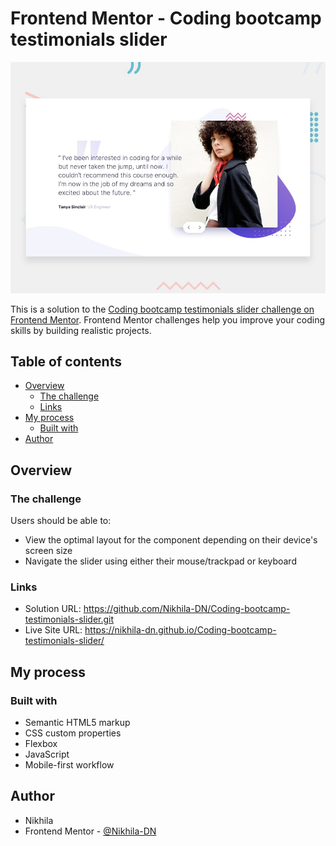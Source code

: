 # Frontend Mentor - Coding bootcamp testimonials slider

![Design preview for the Coding bootcamp testimonials slider coding challenge](./design/desktop-preview.jpg)

This is a solution to the [Coding bootcamp testimonials slider challenge on Frontend Mentor](https://www.frontendmentor.io/challenges/coding-bootcamp-testimonials-slider-4FNyLA8JL). Frontend Mentor challenges help you improve your coding skills by building realistic projects. 

## Table of contents

- [Overview](#overview)
  - [The challenge](#the-challenge)
  - [Links](#links)
- [My process](#my-process)
  - [Built with](#built-with)
- [Author](#author)

## Overview

### The challenge

Users should be able to:

- View the optimal layout for the component depending on their device's screen size
- Navigate the slider using either their mouse/trackpad or keyboard


### Links

- Solution URL: https://github.com/Nikhila-DN/Coding-bootcamp-testimonials-slider.git
- Live Site URL: https://nikhila-dn.github.io/Coding-bootcamp-testimonials-slider/

## My process

### Built with

- Semantic HTML5 markup
- CSS custom properties
- Flexbox
- JavaScript
- Mobile-first workflow


## Author

- Nikhila
- Frontend Mentor - [@Nikhila-DN]([https://www.frontendmentor.io/profile/Nikhila-DN])


